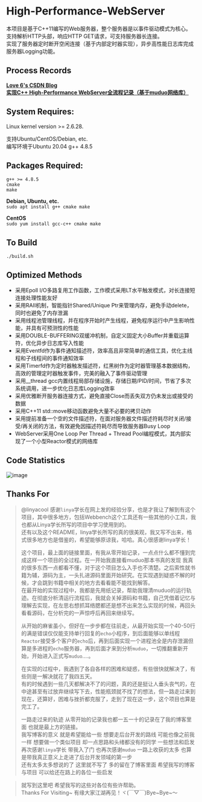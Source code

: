 # High-Performance-WebServer

本项目是基于C++11编写的Web服务器，整个服务器是以事件驱动模式为核心。  
支持解析HTTP头部，响应HTTP GET请求，可支持服务器长连接。  
实现了服务器定时断开空闲连接（基于内部定时器实现），异步高性能日志库完成服务器Logging功能。  


## Process Records

  **[Love 6's CSDN Blog](https://love6.blog.csdn.net)**  
  **[实现C++ High-Performance WebServer全流程记录（基于muduo网络库）](https://love6.blog.csdn.net/article/details/123754194)**
  
## System Requires:

  Linux kernel version >= 2.6.28.

  支持Ubuntu/CentOS/Debian, etc.  
  编写环境于Ubuntu 20.04 g++ 4.8.5

## Packages Required:

  `g++ >= 4.8.5`  
  `cmake`  
  `make`  

  **Debian, Ubuntu, etc.**  
  `sudo apt install g++ cmake make`
    
  **CentOS**  
  `sudo yum install gcc-c++ cmake make`
  
## To Build

	./build.sh
	
## Optimized Methods
  
  * 采用Epoll I/O多路复用工作函数，工作模式采用LT水平触发模式，对长连接短连接处理性能友好  
  * 采用RAII机制，智能指针Shared/Unique Ptr来管理内存，避免手动delete，同时也避免了内存泄漏  
  * 采用线程池管理线程，并在程序开始时产生线程，避免程序运行中产生影响性能，并具有可预测性的性能  
  * 采用DOUBLE-BUFFERING双缓冲机制，自定义固定大小Buffer并重载运算符，优化异步日志库写入性能  
  * 采用Eventfd作为事件通知描述符，效率高且非常简单的通信工具，优化主线程和子线程间的事件通知效率  
  * 采用Timerfd作为定时器触发描述符，红黑树作为定时器管理基本数据结构，高效的管理定时器触发事件，完美的融入了事件驱动管理  
  * 采用__thread gcc内置线程局部存储设施，存储日期/PID/时间，节省了多次系统调用，进一步优化日志库Logging效率  
  * 采用优雅断开服务器连接方式，避免直接Close而丢失双方仍未发出或接受的数据  
  * 采用C++11 std::move移动函数避免大量不必要的拷贝动作  
  * 采用提前准备一个空的文件描述符，在面对服务器文件描述符耗尽时关闭/接受/再关闭的方法，有效避免因描述符耗尽而导致服务器Busy Loop  
  * WebServer采用One Loop Per Thread + Thread Pool编程模式，其内部实现了一个小型Reactor模式的网络库
  
## Code Statistics
  ![image](https://user-images.githubusercontent.com/72536813/164964817-6aa10adb-0519-411c-982d-c853181f89cb.png)
  
## Thanks For
  >@linyacool 感谢`linya`学长在网上发的经验分享，也是才我让了解到有这个项目，其中很多地方，包括Webbench这个工具还有一些其他的小工具，我也都从Linya学长所写的项目中学习使用到的。  
  还有以及这个README，linya学长所写的真的很美观，我又写不出来，格式很多地方也是借鉴的，希望能够原谅我，哈哈。真心很感谢linya学长！  
  >
  >这个项目，最上面的链接里面，有我从零开始记录，一点点什么都不懂到完成这样一个项目的全过程。在一开始我直接看muduo那本书真的发现 我真的很多东西一点都看不懂，对于这个项目怎么入手也不清楚。之后索性就书籍为辅，源码为主，一头扎进源码里面开始研究。在实现遇到疑惑不解的时候，才会跳到书籍中相关的地方去看看能不能找到解答。  
  >在最开始的实现过程中，我都是先用纸记录，帮助我理清muduo的运行轨迹。在彻底分析清运行流程后，我就会关掉源码和书籍，自己凭借着记忆与理解去实现，在左思右想抓耳络腮都还是想不出来怎么实现的时候，再回头看看源码，在分析完的一声惊呼后再回来继续写。  
  >
  >从开始的麻雀虽小，但好在一步步都在往前走，从最开始实现一个40-50行的满是错误仅仅能支持单行回复的`echo`小程序，到后面能够以单线程`Reactor`接受多个客户的`echo`后，再到后面实现一个进程池全是内存泄漏但算是多进程的`echo`服务器，再到后面才来到分析`muduo`，一切推翻重新开始，开始进入正式写`muduo`....。
  >
  >在实现的过程中，我遇到了各自各样的困难和疑惑，有些很快就解决了，有些则是一解决就花了我四五天。  
  有的时候遇到一些几天都解决不了的问题，真的还是挺让人垂头丧气的，在中途甚至有过放弃继续写下去，性能瓶颈就不找了的想法，但一路走过来到现在，还算好，困难与挫折都克服了，走到了现在这一步，这个项目也算是完工了。
  >
  >一路走过来的轨迹 从零开始的记录我也都一五一十的记录在了我的博客里面 也就是最上方的链接。  
  我写博客的意义 就是希望能给一些 想要走后台开发的路线 可能也像之前我一样 想要做一个类似项目 却一点思路和头绪都没有的同学 一些想法和启发  
  再次感谢`linya`学长 带我入了门 也再次感谢`muduo` 一路上收获的太多 也算是带我真正意义上走进了后台开发领域的第一步  
  还有太多太多想说的了 这里就不写了 多的留在了博客里面 希望我写的博客与项目 可以给还在路上的各位一些启发  
  
  >就写到这里吧 希望我写的这些对各位有些许帮助。  
  Thanks For Visiting~ 有缘大家江湖再见！ヾ(￣▽￣)Bye\~Bye\~～
